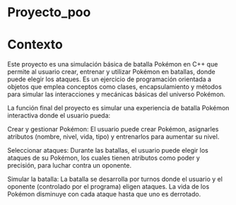 # Proyecto_poo

# Contexto
Este proyecto es una simulación básica de batalla Pokémon en C++ que permite al usuario crear, entrenar y utilizar Pokémon en batallas, donde puede elegir los ataques. Es un ejercicio de programación orientada a objetos que emplea conceptos como clases, encapsulamiento y métodos para simular las interacciones y mecánicas básicas del universo Pokémon.

La función final del proyecto es simular una experiencia de batalla Pokémon interactiva donde el usuario pueda:

Crear y gestionar Pokémon: El usuario puede crear Pokémon, asignarles atributos (nombre, nivel, vida, tipo) y entrenarlos para aumentar su nivel.

Seleccionar ataques: Durante las batallas, el usuario puede elegir los ataques de su Pokémon, los cuales tienen atributos como poder y precisión, para luchar contra un oponente.

Simular la batalla: La batalla se desarrolla por turnos donde el usuario y el oponente (controlado por el programa) eligen ataques. La vida de los Pokémon disminuye con cada ataque hasta que uno es derrotado.

